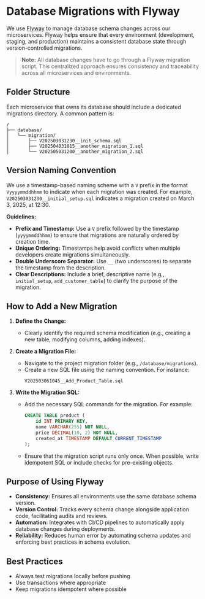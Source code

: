 # Database Migrations with Flyway

We use [Flyway](https://flywaydb.org/documentation) to manage database schema changes across our microservices. Flyway helps ensure that every environment (development, staging, and production) maintains a consistent database state through version-controlled migrations.

>**Note:** All database changes have to go through a Flyway migration script. This centralized approach ensures consistency and traceability across all microservices and environments.

## Folder Structure

Each microservice that owns its database should include a dedicated migrations directory. A common pattern is:

```
/
├── database/
│   └── migration/
│       ├── V202503031230__init_schema.sql
│       ├── V202504031015__another_migration_1.sql
│       └── V202505031200__another_migration_2.sql
```

## Version Naming Convention

We use a timestamp-based naming scheme with a `V` prefix in the format `Vyyyymmddhhmm` to indicate when each migration was created. For example, `V202503031230__initial_setup.sql` indicates a migration created on March 3, 2025, at 12:30.

**Guidelines:**
- **Prefix and Timestamp:** Use a `V` prefix followed by the timestamp (`yyyymmddhhmm`) to ensure that migrations are naturally ordered by creation time.
- **Unique Ordering:** Timestamps help avoid conflicts when multiple developers create migrations simultaneously.
- **Double Underscore Separator:** Use `__` (two underscores) to separate the timestamp from the description.
- **Clear Descriptions:** Include a brief, descriptive name (e.g., `initial_setup`, `add_customer_table`) to clarify the purpose of the migration.

## How to Add a New Migration

1. **Define the Change:**
   - Clearly identify the required schema modification (e.g., creating a new table, modifying columns, adding indexes).

2. **Create a Migration File:**
   - Navigate to the project migration folder (e.g., `/database/migrations`).
   - Create a new SQL file using the naming convention. For instance:
     ```
     V202503061045__Add_Product_Table.sql
     ```

3. **Write the Migration SQL:**
   - Add the necessary SQL commands for the migration. For example:
     ```sql
     CREATE TABLE product (
         id INT PRIMARY KEY,
         name VARCHAR(255) NOT NULL,
         price DECIMAL(10, 2) NOT NULL,
         created_at TIMESTAMP DEFAULT CURRENT_TIMESTAMP
     );
     ```
   - Ensure that the migration script runs only once. When possible, write idempotent SQL or include checks for pre-existing objects.

## Purpose of Using Flyway

- **Consistency:** Ensures all environments use the same database schema version.
- **Version Control:** Tracks every schema change alongside application code, facilitating audits and reviews.
- **Automation:** Integrates with CI/CD pipelines to automatically apply database changes during deployments.
- **Reliability:** Reduces human error by automating schema updates and enforcing best practices in schema evolution.

## Best Practices

- Always test migrations locally before pushing
- Use transactions where appropriate
- Keep migrations idempotent where possible
